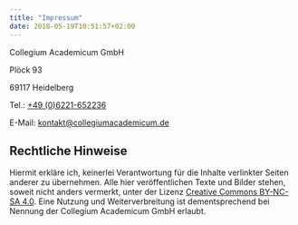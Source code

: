 ```yaml
---
title: "Impressum"
date: 2018-05-19T10:51:57+02:00
---
```


Collegium Academicum GmbH

Plöck 93

69117 Heidelberg

Tel.: [+49 (0)6221-652236](tel:+4906221652236)

E-Mail: [kontakt@collegiumacademicum.de](mailto:kontakt@collegiumacademicum.de)

## Rechtliche Hinweise
Hiermit erkläre ich, keinerlei Verantwortung für die Inhalte verlinkter Seiten anderer zu übernehmen. Alle hier veröffentlichen Texte und Bilder stehen, soweit nicht anders vermerkt, unter der Lizenz [Creative Commons BY-NC-SA 4.0](http://creativecommons.org/licenses/by-nc-sa/4.0/). Eine Nutzung und Weiterverbreitung ist dementsprechend bei Nennung der Collegium Academicum GmbH erlaubt.
